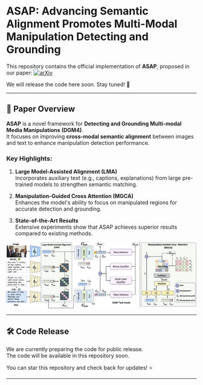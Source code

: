 # ASAP: Advancing Semantic Alignment Promotes Multi-Modal Manipulation Detecting and Grounding  

This repository contains the official implementation of **ASAP**, proposed in our paper:  [![arXiv](https://upload.wikimedia.org/wikipedia/commons/a/a8/ArXiv_logo.svg)](https://arxiv.org/abs/2412.12718)  

We will release the code here soon. Stay tuned! 🚀  

---

## 📖 Paper Overview  

**ASAP** is a novel framework for **Detecting and Grounding Multi-modal Media Manipulations (DGM4)**.  
It focuses on improving **cross-modal semantic alignment** between images and text to enhance manipulation detection performance.  

### Key Highlights:  

1. **Large Model-Assisted Alignment (LMA)**  
   Incorporates auxiliary text (e.g., captions, explanations) from large pre-trained models to strengthen semantic matching.  

2. **Manipulation-Guided Cross Attention (MGCA)**  
   Enhances the model's ability to focus on manipulated regions for accurate detection and grounding.  

3. **State-of-the-Art Results**  
   Extensive experiments show that ASAP achieves superior results compared to existing methods. 

![ASAP Framework Overview](./examples/framework.png) 

---

## 🛠️ Code Release  

We are currently preparing the code for public release.  
The code will be available in this repository soon.  

You can star this repository and check back for updates! ⭐  

---

<!-- ## 📄 Citation  

If you find our work helpful, please cite the paper:   -->

<!-- -->
